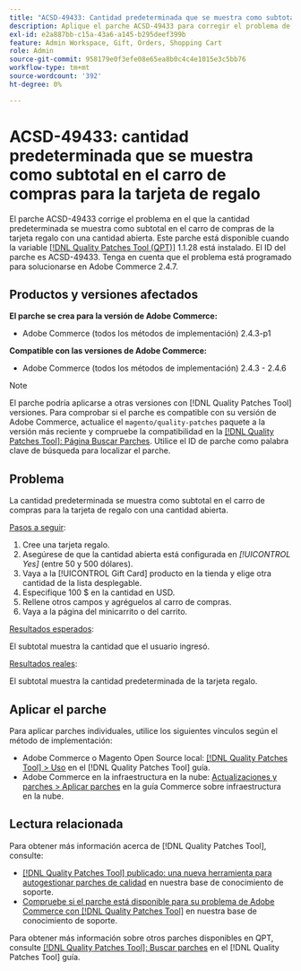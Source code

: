 ```yaml
---
title: "ACSD-49433: Cantidad predeterminada que se muestra como subtotal en el carro de compras para la tarjeta de regalo"
description: Aplique el parche ACSD-49433 para corregir el problema de Adobe Commerce en el que la cantidad predeterminada se muestra como subtotal en el carro de compras para la tarjeta regalo con una cantidad abierta.
exl-id: e2a887bb-c15a-43a6-a145-b295deef399b
feature: Admin Workspace, Gift, Orders, Shopping Cart
role: Admin
source-git-commit: 958179e0f3efe08e65ea8b0c4c4e1015e3c5bb76
workflow-type: tm+mt
source-wordcount: '392'
ht-degree: 0%

---
```


# ACSD-49433: cantidad predeterminada que se muestra como subtotal en el carro de compras para la tarjeta de regalo

El parche ACSD-49433 corrige el problema en el que la cantidad predeterminada se muestra como subtotal en el carro de compras de la tarjeta regalo con una cantidad abierta. Este parche está disponible cuando la variable [[!DNL Quality Patches Tool (QPT)]](/help/announcements/adobe-commerce-announcements/magento-quality-patches-released-new-tool-to-self-serve-quality-patches.md) 1.1.28 está instalado. El ID del parche es ACSD-49433. Tenga en cuenta que el problema está programado para solucionarse en Adobe Commerce 2.4.7.

## Productos y versiones afectados

**El parche se crea para la versión de Adobe Commerce:**

* Adobe Commerce (todos los métodos de implementación) 2.4.3-p1

**Compatible con las versiones de Adobe Commerce:**

* Adobe Commerce (todos los métodos de implementación) 2.4.3 - 2.4.6

>[!NOTE]
>
>El parche podría aplicarse a otras versiones con [!DNL Quality Patches Tool] versiones. Para comprobar si el parche es compatible con su versión de Adobe Commerce, actualice el `magento/quality-patches` paquete a la versión más reciente y compruebe la compatibilidad en la [[!DNL Quality Patches Tool]: Página Buscar Parches](https://experienceleague.adobe.com/tools/commerce-quality-patches/index.html). Utilice el ID de parche como palabra clave de búsqueda para localizar el parche.

## Problema

La cantidad predeterminada se muestra como subtotal en el carro de compras para la tarjeta de regalo con una cantidad abierta.

<u>Pasos a seguir</u>:

1. Cree una tarjeta regalo.
1. Asegúrese de que la cantidad abierta está configurada en *[!UICONTROL Yes]* (entre 50 y 500 dólares).
1. Vaya a la [!UICONTROL Gift Card] producto en la tienda y elige otra cantidad de la lista desplegable.
1. Especifique 100 $ en la cantidad en USD.
1. Rellene otros campos y agréguelos al carro de compras.
1. Vaya a la página del minicarrito o del carrito.

<u>Resultados esperados</u>:

El subtotal muestra la cantidad que el usuario ingresó.

<u>Resultados reales</u>:

El subtotal muestra la cantidad predeterminada de la tarjeta regalo.

## Aplicar el parche

Para aplicar parches individuales, utilice los siguientes vínculos según el método de implementación:

* Adobe Commerce o Magento Open Source local: [[!DNL Quality Patches Tool] > Uso](https://experienceleague.adobe.com/docs/commerce-operations/tools/quality-patches-tool/usage.html) en el [!DNL Quality Patches Tool] guía.
* Adobe Commerce en la infraestructura en la nube: [Actualizaciones y parches > Aplicar parches](https://experienceleague.adobe.com/docs/commerce-cloud-service/user-guide/develop/upgrade/apply-patches.html) en la guía Commerce sobre infraestructura en la nube.

## Lectura relacionada

Para obtener más información acerca de [!DNL Quality Patches Tool], consulte:

* [[!DNL Quality Patches Tool] publicado: una nueva herramienta para autogestionar parches de calidad](/help/announcements/adobe-commerce-announcements/magento-quality-patches-released-new-tool-to-self-serve-quality-patches.md) en nuestra base de conocimiento de soporte.
* [Compruebe si el parche está disponible para su problema de Adobe Commerce con [!DNL Quality Patches Tool]](/help/support-tools/patches-available-in-qpt-tool/check-patch-for-magento-issue-with-magento-quality-patches.md) en nuestra base de conocimiento de soporte.

Para obtener más información sobre otros parches disponibles en QPT, consulte [[!DNL Quality Patches Tool]: Buscar parches](https://experienceleague.adobe.com/tools/commerce-quality-patches/index.html) en el [!DNL Quality Patches Tool] guía.
